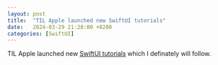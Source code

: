 ```yaml
---
layout: post
title:  "TIL Apple launched new SwiftUI tutorials"
date:   2024-03-29 21:28:00 +0200
categories: [SwiftUI]
---
```

TIL Apple launched new [SwiftUI tutorials](https://developer.apple.com/tutorials/develop-in-swift) which I definately will follow.
